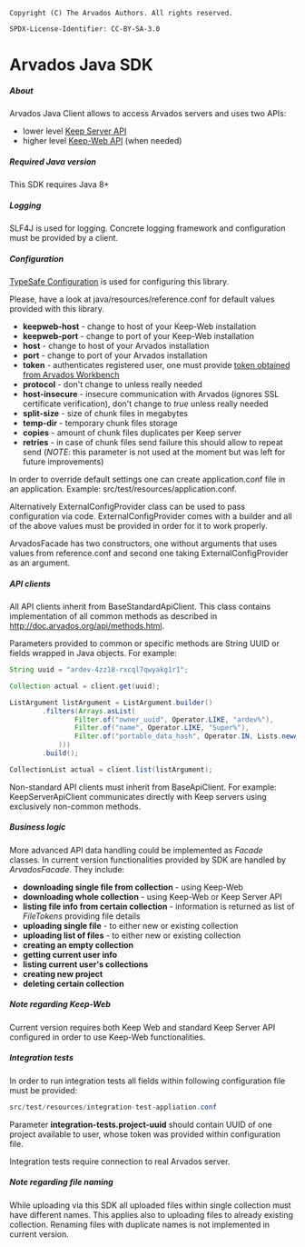 ```
Copyright (C) The Arvados Authors. All rights reserved.
 
SPDX-License-Identifier: CC-BY-SA-3.0
```

# Arvados Java SDK

##### About
Arvados Java Client allows to access Arvados servers and uses two APIs:
* lower level [Keep Server API](https://doc.arvados.org/api/index.html)
* higher level [Keep-Web API](https://godoc.org/github.com/arvados/arvados/services/keep-web) (when needed)

##### Required Java version
This SDK requires Java 8+

##### Logging

SLF4J is used for logging. Concrete logging framework and configuration must be provided by a client.

##### Configuration

[TypeSafe Configuration](https://github.com/lightbend/config) is used for configuring this library.

Please, have a look at java/resources/reference.conf for default values provided with this library.

* **keepweb-host** - change to host of your Keep-Web installation
* **keepweb-port** - change to port of your Keep-Web installation
* **host** - change to host of your Arvados installation
* **port** - change to port of your Arvados installation
* **token** - authenticates registered user, one must provide
  [token obtained from Arvados Workbench](https://doc.arvados.org/user/reference/api-tokens.html)
* **protocol** - don't change to unless really needed
* **host-insecure** - insecure communication with Arvados (ignores SSL certificate verification), 
  don't change to *true* unless really needed
* **split-size** - size of chunk files in megabytes
* **temp-dir** - temporary chunk files storage
* **copies** - amount of chunk files duplicates per Keep server
* **retries** - in case of chunk files send failure this should allow to repeat send 
  (*NOTE*: this parameter is not used at the moment but was left for future improvements)

In order to override default settings one can create application.conf file in an application.
Example: src/test/resources/application.conf.

Alternatively ExternalConfigProvider class can be used to pass configuration via code. 
ExternalConfigProvider comes with a builder and all of the above values must be provided in order for it to work properly.

ArvadosFacade has two constructors, one without arguments that uses values from reference.conf and second one 
taking ExternalConfigProvider as an argument.

##### API clients

All API clients inherit from BaseStandardApiClient. This class contains implementation of all 
common methods as described in http://doc.arvados.org/api/methods.html.

Parameters provided to common or specific methods are String UUID or fields wrapped in Java objects. For example:

```java
String uuid = "ardev-4zz18-rxcql7qwyakg1r1";

Collection actual = client.get(uuid);
```

```java
ListArgument listArgument = ListArgument.builder()
        .filters(Arrays.asList(
                Filter.of("owner_uuid", Operator.LIKE, "ardev%"),
                Filter.of("name", Operator.LIKE, "Super%"),
                Filter.of("portable_data_hash", Operator.IN, Lists.newArrayList("54f6d9f59065d3c009d4306660989379+65")
            )))
        .build();

CollectionList actual = client.list(listArgument);
```

Non-standard API clients must inherit from BaseApiClient. 
For example: KeepServerApiClient communicates directly with Keep servers using exclusively non-common methods.

##### Business logic

More advanced API data handling could be implemented as *Facade* classes. 
In current version functionalities provided by SDK are handled by *ArvadosFacade*.
They include:
* **downloading single file from collection** - using Keep-Web
* **downloading whole collection** - using Keep-Web or Keep Server API
* **listing file info from certain collection** - information is returned as list of *FileTokens* providing file details
* **uploading single file** - to either new or existing collection
* **uploading list of files** - to either new or existing collection
* **creating an empty collection**
* **getting current user info**
* **listing current user's collections**
* **creating new project**
* **deleting certain collection**

##### Note regarding Keep-Web

Current version requires both Keep Web and standard Keep Server API configured in order to use Keep-Web functionalities.

##### Integration tests

In order to run integration tests all fields within following configuration file must be provided: 
```java
src/test/resources/integration-test-appliation.conf 
```
Parameter **integration-tests.project-uuid** should contain UUID of one project available to user,
whose token was provided within configuration file. 

Integration tests require connection to real Arvados server.

##### Note regarding file naming

While uploading via this SDK all uploaded files within single collection must have different names.
This applies also to uploading files to already existing collection. 
Renaming files with duplicate names is not implemented in current version.

